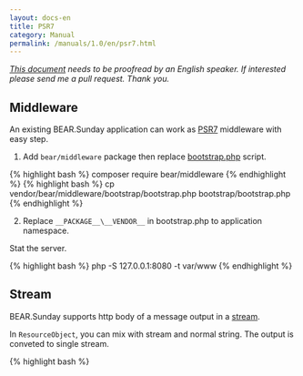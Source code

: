 ```yaml
---
layout: docs-en
title: PSR7
category: Manual
permalink: /manuals/1.0/en/psr7.html
---
```


*[This document](https://github.com/bearsunday/bearsunday.github.io/blob/master/manuals/1.0/en/psr7.md) needs to be proofread by an English speaker. If interested please send me a pull request. Thank you.*

## Middleware

An existing BEAR.Sunday application can work as 
[PSR7](http://www.php-fig.org/psr/psr-7/) middleware with easy step.

1) Add `bear/middleware` package then replace [bootstrap.php](https://github.com/bearsunday/BEAR.Middleware/blob/1.x/bootstrap/bootstrap.php) script.

{% highlight bash %}
composer require bear/middleware
{% endhighlight %}
{% highlight bash %}
cp vendor/bear/middleware/bootstrap/bootstrap.php bootstrap/bootstrap.php
{% endhighlight %}

2) Replace `__PACKAGE__\__VENDOR__` in bootstrap.php to application namespace. 

Stat the server.

{% highlight bash %}
php -S 127.0.0.1:8080 -t var/www
{% endhighlight %}

## Stream

BEAR.Sunday supports http body of a message output in a [stream](http://php.net/manual/ja/intro.stream.php).

In `ResourceObject`, you can mix with stream and normal string. The output is conveted to single stream.

{% highlight bash %}
<?php
    public function onGet($name = 'BEAR.Sunday')
    {
        $fp = fopen(__DIR__ . '/image.jpg', 'r');
        stream_filter_append($fp, 'convert.base64-encode');
        $this['greeting'] = 'Hello ' . $name;
        $this['image'] = $fp; // image in base64 format

        return $this;
    }
{% endhighlight %}

## New Project

You can create BEAR.Sunday PSR7 project with `bear/project`.

{% highlight bash %}
composer create-project bear/project my-awesome-project
cd my-awesome-project/
php -S 127.0.0.1:8080 -t var/www/
{% endhighlight %}

Add other middleware or Ray.Di modules upon your request.

 * [oscarotero/psr7-middlewares](https://github.com/oscarotero/psr7-middlewares)
 * [Ray packages](https://packagist.org/packages/ray/)
 * [BEAR packages](https://packagist.org/packages/bear/)
